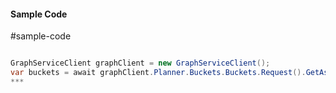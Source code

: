 #### Sample Code
#sample-code 

```C#

GraphServiceClient graphClient = new GraphServiceClient();
var buckets = await graphClient.Planner.Buckets.Buckets.Request().GetAsync();
*** 

```